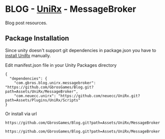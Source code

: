 # BLOG - [UniRx](https://github.com/neuecc/UniRx) - MessageBroker

Blog post resources.

## Package Installation 

Since unity doesn't support git dependencies in package.json you have to [install UniRx](https://github.com/neuecc/UniRx#upm-package) manually. 

Edit manifest.json file in your Unity Packages directory 


```
{
  "dependencies": {
    "com.gbros.blog.unirx.messagebroker": "https://github.com/GbrosGames/Blog.git?path=Assets/UniRx/MessageBroker",
    "com.neuecc.unirx": "https://github.com/neuecc/UniRx.git?path=Assets/Plugins/UniRx/Scripts"
}
```

Or install via url

```
https://github.com/GbrosGames/Blog.git?path=Assets/UniRx/MessageBroker
```
```
https://github.com/GbrosGames/Blog.git?path=Assets/UniRx/MessageBroker
```
